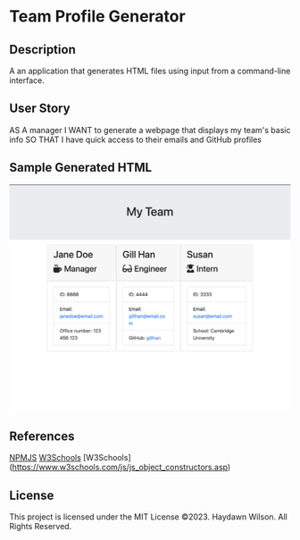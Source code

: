 # Team Profile Generator


## Description 
A an application that generates HTML files using input from a command-line interface. 


## User Story
AS A manager
I WANT to generate a webpage that displays my team's basic info
SO THAT I have quick access to their emails and GitHub profiles
  


## Sample Generated HTML 

![](starter/assets/generatedhtml.png)
  



## References
[NPMJS](https://www.npmjs.com/package/inquirer)
[W3Schools](https://www.w3schools.com/nodejs/nodejs_filesystem.asp)
[W3Schools] (https://www.w3schools.com/js/js_object_constructors.asp)



## License
This project is licensed under the MIT License ©2023. Haydawn Wilson. All Rights Reserved.
